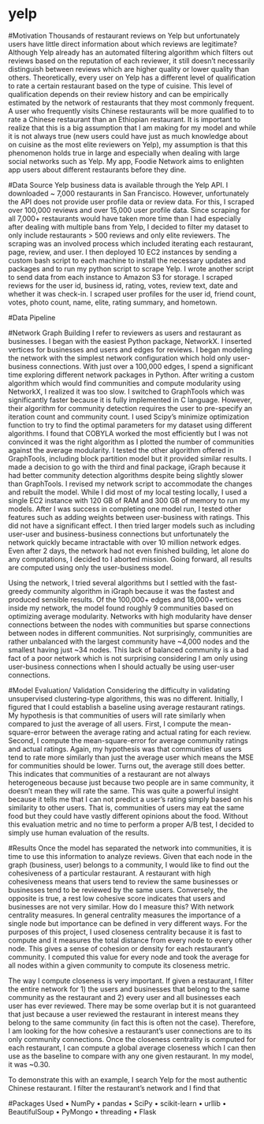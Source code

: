 # yelp
#Motivation
Thousands of restaurant reviews on Yelp but unfortunately users have little direct information about which reviews are legitimate? Although Yelp already has an automated filtering algorithm which filters out reviews based on the reputation of each reviewer, it still doesn’t necessarily distinguish between reviews which are higher quality or lower quality than others. Theoretically, every user on Yelp has a different level of qualification to rate a certain restaurant based on the type of cuisine. This level of qualification depends on their review history and can be empirically estimated by the network of restaurants that they most commonly frequent. A user who frequently visits Chinese restaurants will be more qualified to to rate a Chinese restaurant than an Ethiopian restaurant. It is important to realize that this is a big assumption that I am making for my model and while it is not always true (new users could have just as much knowledge about on cuisine as the most elite reviewers on Yelp), my assumption is that this phenomenon holds true in large and especially when dealing with large social networks such as Yelp. My app, Foodie Network aims to enlighten app users about different restaurants before they dine. 

#Data Source 
Yelp business data is available through the Yelp API. I downloaded ~ 7,000 restaurants in San Francisco. However, unfortunately the API does not provide user profile data or review data. For this, I scraped over 100,000 reviews and over 15,000 user profile data. Since scraping for all 7,000+ restaurants would have taken more time than I had especially after dealing with multiple bans from Yelp, I decided to filter my dataset to only include restaurants > 500 reviews and only elite reviewers. The scraping was an involved process which included iterating each restaurant, page, review, and user. I then deployed 10 EC2 instances by sending a custom bash script to each machine to install the necessary updates and packages and to run my python script to scrape Yelp. I wrote another script to send data from each instance to Amazon S3 for storage. I scraped reviews for the user id, business id, rating, votes, review text, date and whether it was check-in. I scraped user profiles for the user id, friend count, votes, photo count, name, elite, rating summary, and hometown. 

#Data Pipeline



#Network Graph Building
I refer to reviewers as users and restaurant as businesses. I began with the easiest Python package, NetworkX. I inserted vertices for businesses and users and edges for reviews. I began modeling the network with the simplest network configuration which hold only user-business connections. With just over a 100,000 edges, I spend a significant time exploring different network packages in Python. After writing a custom algorithm which would find communities and compute modularity using NetworkX, I realized it was too slow. I switched to GraphTools which was significantly faster because it is fully implemented in C language. However, their algorithm for community detection requires the user to pre-specify an iteration count and community count. I used Scipy’s minimize optimization function to try to find the optimal parameters for my dataset using different algorithms. I found that COBYLA worked the most efficiently but I was not convinced it was the right algorithm as I plotted the number of communities against the average modularity. I tested the other algorithm offered in GraphTools, including block partition model but it provided similar results. I made a decision to go with the third and final package, iGraph because it had better community detection algorithms despite being slightly slower than GraphTools. I revised my network script to accommodate the changes and rebuilt the model. While I did most of my local testing locally, I used a single EC2 instance with 120 GB of RAM and 300 GB of memory to run my models. After I was success in completing one model run, I tested other features such as adding weights between user-business with ratings. This did not have a significant effect. I then tried larger models such as including user-user and business-business connections but unfortunately the network quickly became intractable with over 10 million network edges. Even after 2 days, the network had not even finished building, let alone do any computations, I decided to I aborted mission. Going forward, all results are computed using only the user-business model. 

Using the network, I tried several algorithms but I settled with the fast-greedy community algorithm in iGraph because it was the fastest and produced sensible results. Of the 100,000+ edges and 18,000+ vertices inside my network, the model found roughly 9 communities based on optimizing average modularity. Networks with high modularity have denser connections between the nodes with communities but sparse connections between nodes in different communities. Not surprisingly, communities are rather unbalanced with the largest community have ~4,000 nodes and the smallest having just ~34 nodes. This lack of balanced community is a bad fact of a poor network which is not surprising considering I am only using user-business connections when I should actually be using user-user connections.

#Model Evaluation/ Validation
Considering the difficulty in validating unsupervised clustering-type algorithms, this was no different. Initially, I figured that I could establish a baseline using average restaurant ratings. My hypothesis is that communities of users will rate similarly when compared to just the average of all users. First, I compute the mean-square-error between the average rating and actual rating for each review. Second, I compute the mean-square-error for average community ratings and actual ratings. Again, my hypothesis was that communities of users tend to rate more similarly than just the average user which means the MSE for communities should be lower. Turns out, the average still does better. This indicates that communities of a restaurant are not always heterogeneous because just because two people are in same community, it doesn’t mean they will rate the same. This was quite a powerful insight because it tells me that I can not predict a user’s rating simply based on his similarity to other users. That is, communities of users may eat the same food but they could have vastly different opinions about the food. Without this evaluation metric and no time to perform a proper A/B test, I decided to simply use human evaluation of the results. 

#Results
Once the model has separated the network into communities, it is time to use this information to analyze reviews. Given that each node in the graph (business, user) belongs to a community, I would like to find out the cohesiveness of a particular restaurant. A restaurant with high cohesiveness means that users tend to review the same businesses or businesses tend to be reviewed by the same users. Conversely, the opposite is true, a rest low cohesive score indicates that users and businesses are not very similar. How do I measure this? With network centrality measures. In general centrality measures the importance of a single node but importance can be defined in very different ways. For the purposes of this project, I used closeness centrality because it is fast to compute and it measures the total distance from every node to every other node. This gives a sense of cohesion or density for each restaurant’s community. I computed this value for every node and took the average for all nodes within a given community to compute its closeness metric. 

The way I compute closeness is very important. If given a restaurant, I filter the entire network for 1) the users and businesses that belong to the same community as the restaurant and 2) every user and all businesses each user has ever reviewed. There may be some overlap but it is not guaranteed that just because a user reviewed the restaurant in interest means they belong to the same community (in fact this is often not the case). Therefore, I am looking for the how cohesive a restaurant’s user connections are to its only community connections. Once the closeness centrality is computed for each restaurant, I can compute a global average closeness which I can then use as the baseline to compare with any one given restaurant. In my model, it was ~0.30.

To demonstrate this with an example, I search Yelp for the most authentic Chinese restaurant. I filter the restaurant’s network and I find that 

#Packages Used
•	NumPy
•	pandas
•	SciPy
•	scikit-learn
•	urllib
•	BeautifulSoup
•	PyMongo
•	threading
•	Flask
